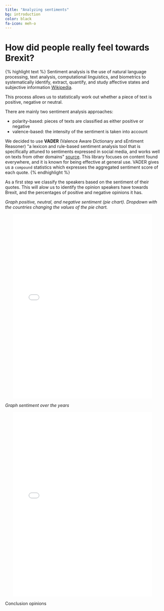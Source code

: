 ```yaml
---
title: "Analyzing sentiments"
bg: introduction
color: black
fa-icon: meh-o
---
```


# How did people really feel towards Brexit? 

{% highlight text %}
Sentiment analysis is the use of natural language processing, text analysis, computational linguistics, and biometrics
to systematically identify, extract, quantify, and study affective states and subjective information
[Wikipedia](https://en.wikipedia.org/wiki/Sentiment_analysis). 

This process allows us to statistically work out whether a piece of text is positive, negative or neutral. 

There are mainly two sentiment analysis approaches:
- polarity-based: pieces of texts are classified as either positive or negative
- valence-based: the intensity of the sentiment is taken into account

We decided to use **VADER** (Valence Aware Dictionary and sEntiment Reasoner) "a lexicon and rule-based sentiment analysis tool
that is specifically attuned to sentiments expressed in social media, and works well on texts from other domains" 
[source](https://t-redactyl.io/blog/2017/04/using-vader-to-handle-sentiment-analysis-with-social-media-text.html). 
This library focuses on content found everywhere, and it is known for being effective at general use. 
VADER gives us a `compound` statistics which expresses the aggregated sentiment score of each quote.
{% endhighlight %}

As a first step we classify the speakers based on the sentiment of their quotes. This will alow us to identify the opinion speakers have towards Brexit, and the percentages of positive and negative opinions it has.

*Graph positive, neutral, and negative sentiment (pie chart). Dropdown with the countries changing the values of the pie chart.*
<p align="center">
  <iframe style="margin:auto;display:block;" src="assets/fig_speaker_countries.html" width="90%" height="600" frameborder="0" style="border:0" allowfullscreen></iframe>
</p>

*Graph sentiment over the years*
<p align="center">
  <iframe style="margin:auto;display:block;" src="assets/fig_sentiment_years.html" width="90%" height="600" frameborder="0" style="border:0" allowfullscreen></iframe>
</p>

Conclusion opinions


